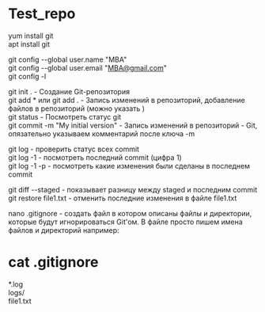 # Test_repo
yum install git <br>
apt install git <br>

git config --global user.name "MBA" <br>
git config --global user.email "MBA@gmail.com" <br>
git config -l <br>

git init . - Создание Git-репозитория <br>
git add * или git add .   - Запись изменений в репозиторий, добавление файлов в репозиторий (можно указать ) <br>
git status - Посмотреть статус git <br>
git commit -m "My initial version" - Запись изменений в репозиторий - Git, опязательно указываем комментарий после ключа -m <br>

git log - проверить статус всех commit <br>
git log -1 - посмотреть последний commit (цифра 1)<br>
git log -1 -p - посмотреть какие изменения были сделаны в последнем commit<br>

git diff --staged - показывает разницу между staged и последним commit<br>
git restore file1.txt - отменить последние изменения в файле file1.txt<br>


nano .gitignore - создать файл в котором описаны файлы и директории, которые будут игнорироваться Git'ом. В файле просто пишем имена файлов и директорий например:<br>
# cat .gitignore<br>
*.log<br>
logs/<br>
file1.txt<br>
